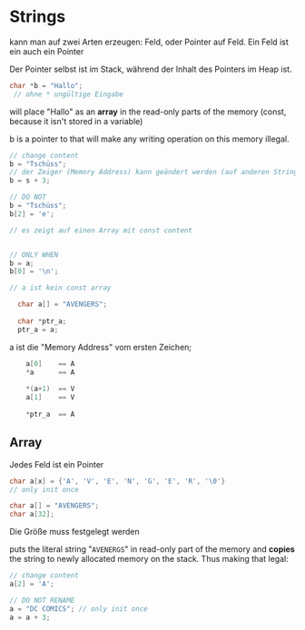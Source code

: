 # Strings

kann man auf zwei Arten erzeugen: Feld, oder Pointer auf Feld. Ein Feld ist ein auch ein Pointer

Der Pointer selbst ist im Stack, während der Inhalt des Pointers im Heap ist.

```c
char *b = "Hallo";
 // ohne * ungültige Eingabe 
```

will place "Hallo" as an **array** in the read-only parts of the memory (const, because it isn't stored in a variable)

b is a pointer to that will make any writing operation on this memory illegal.

```c
// change content
b = "Tschüss";
// der Zeiger (Memory Address) kann geändert werden (auf anderen String)
b = s + 3;
```

```c
// DO NOT
b = "Tschüss";
b[2] = 'e';     

// es zeigt auf einen Array mit const content

```

```c

// ONLY WHEN
b = a;
b[0] = '\n';    

// a ist kein const array


```

```c
  char a[] = "AVENGERS";
  
  char *ptr_a;
  ptr_a = a;
```

a ist die "Memory Address" vom ersten Zeichen;

```c
    a[0]    == A
    *a      == A
    
    *(a+1)  == V
    a[1]    == V
    
    *ptr_a  == A
```

## Array

Jedes Feld ist ein Pointer

```c
char a[x] = {'A', 'V', 'E', 'N', 'G', 'E', 'R', '\0'} 
// only init once

char a[] = "AVENGERS";
char a[32];
```

Die Größe muss festgelegt werden

puts the literal string "`AVENERGS`" in read-only part of the memory and **copies** the string to newly allocated memory on the stack. Thus making that legal:

```c
// change content
a[2] = 'A';
```

```c
// DO NOT RENAME
a = "DC COMICS"; // only init once
a = a + 3;
